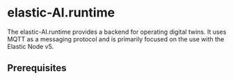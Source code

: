 # elastic-AI.runtime

The elastic-AI.runtime provides a backend for operating digital twins. It uses MQTT as a messaging protocol and is primarily focused on the use with the Elastic Node v5. 

## Prerequisites
